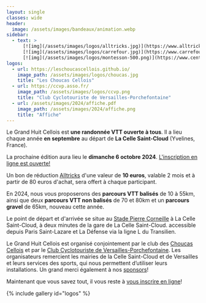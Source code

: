 ```yaml
---
layout: single
classes: wide
header:
  image: /assets/images/bandeaux/animation.webp
sidebar:
  - text: >
      [![img](/assets/images/logos/alltricks.jpg)](https://www.alltricks.fr/)
      [![img](/assets/images/logos/carrefour.jpg)](https://www.carrefour.fr/)
      [![img](/assets/images/logos/montesson-500.png)](https://www.centre-commercial.fr/carrefour-montesson/boutiques/)
logos:
  - url: https://leschoucascellois.github.io/
    image_path: /assets/images/logos/choucas.jpg
    title: "Les Choucas Cellois"
  - url: https://ccvp.asso.fr/
    image_path: /assets/images/logos/ccvp.png
    title: "Club Cyclotouriste de Versailles-Porchefontaine"
  - url: /assets/images/2024/affiche.pdf
    image_path: /assets/images/2024/affiche.png
    title: "Affiche"
---
```


Le Grand Huit Cellois est **une randonnée VTT ouverte à tous**. Il a lieu
chaque année **en septembre** au départ de **La Celle Saint-Cloud**
(Yvelines, France).

La prochaine édition aura lieu le
**dimanche 6 octobre 2024**.
[L'inscription en ligne est ouverte!](/inscriptions/)

Un bon de réduction [Alltricks](https://www.alltricks.fr/)
d'une valeur de **10 euros**,
valable 2 mois et à partir de 80 euros d'achat,
sera offert à chaque participant.

En 2024,
nous vous proposerons des **parcours VTT balisés** de 10 à 55km,
ainsi que deux **parcours VTT non balisés** de 70 et 80km
et un **parcours gravel** de 65km, nouveau cette année.

Le point de départ et d'arrivée se situe au [Stade Pierre Corneille](/situation/)
à La Celle Saint-Cloud,
à deux minutes de la gare de La Celle Saint-Cloud.
accessible depuis Paris Saint-Lazare et La Défense via la ligne L du Transilien.

Le Grand Huit Cellois est organisé conjointement par
le club des [Choucas Cellois](https://leschoucascellois.github.io/)
et par
le [Club Cyclotouriste de Versailles-Porchefontaine](https://ccvp.asso.fr/).
Les organisateurs remercient les mairies de la Celle Saint-Cloud et de
Versailles et leurs services des sports, qui nous permettent d’utiliser leurs
installations.
Un grand merci également à nos [sponsors](/sponsors/)!

<!--
**Merci aux 404 participants** de l'édition 2023!
Voici les [photos publiées par le CCVP](https://photos.app.goo.gl/3NhihN96Jpse2o2w5),
et les [photos d'Amadou Diouf](https://mega.nz/folder/wAAWAYwC#mKsYRJcdiUEE3oPwBykA-A).
-->

Maintenant que vous savez tout, il vous reste à
[vous inscrire en ligne](/inscriptions/)!

{% include gallery id="logos" %}
